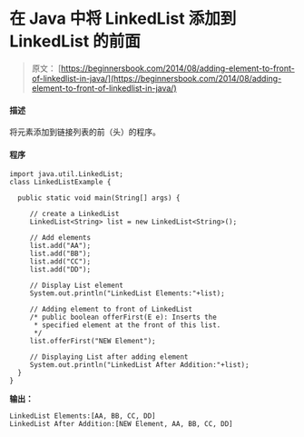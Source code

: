 # 在 Java 中将 LinkedList 添加到 LinkedList 的前面

> 原文： [https://beginnersbook.com/2014/08/adding-element-to-front-of-linkedlist-in-java/](https://beginnersbook.com/2014/08/adding-element-to-front-of-linkedlist-in-java/)

#### 描述

将元素添加到链接列表的前（头）的程序。

#### 程序

```
import java.util.LinkedList;
class LinkedListExample {

  public static void main(String[] args) {

     // create a LinkedList
     LinkedList<String> list = new LinkedList<String>();

     // Add elements
     list.add("AA");
     list.add("BB");
     list.add("CC");
     list.add("DD");

     // Display List element
     System.out.println("LinkedList Elements:"+list);

     // Adding element to front of LinkedList
     /* public boolean offerFirst(E e): Inserts the 
      * specified element at the front of this list.
      */
     list.offerFirst("NEW Element");

     // Displaying List after adding element
     System.out.println("LinkedList After Addition:"+list);
  }
}
```

**输出：**

```
LinkedList Elements:[AA, BB, CC, DD]
LinkedList After Addition:[NEW Element, AA, BB, CC, DD]
```